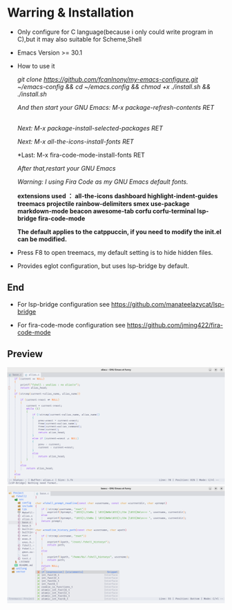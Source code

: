 # Warring & Installation
* Only configure for C language(because i only could write program in C),but it may also suitable for Scheme,Shell
* Emacs Version >= 30.1 

* How to use it</p>

  *git clone https://github.com/fcanlnony/my-emacs-configure.git ~/emacs-config && cd ~/emacs.config && chmod +x ./install.sh && ./install.sh*</p>
  *And then start your GNU Emacs: M-x package-refresh-contents RET*</p>                                                                   
  *Next: M-x package-install-selected-packages RET*</p>
  *Next: M-x all-the-icons-install-fonts RET*</p>
  *Last: M-x fira-code-mode-install-fonts RET</p>
  *After that,restart your GNU Emacs*</p>
  *Warning: I using Fira Code as my GNU Emacs default fonts.*</p>

  **extensions used ： all-the-icons dashboard highlight-indent-guides treemacs projectile rainbow-delimiters smex use-package markdown-mode beacon awesome-tab corfu corfu-terminal lsp-bridge fira-code-mode**</p>
  **The default applies to the catppuccin, if you need to modify the init.el can be modified.**</p>

* Press F8 to open treemacs, my default setting is to hide hidden files.</p>
* Provides eglot configuration, but uses lsp-bridge by default.</p>

## End
* For lsp-bridge configuration see https://github.com/manateelazycat/lsp-bridge</p>
* For fira-code-mode configuration see https://github.com/jming422/fira-code-mode</p>

## Preview
![preview](./Screenshot/Preview.png "preview")
![code](./Screenshot/Code.png "code")
